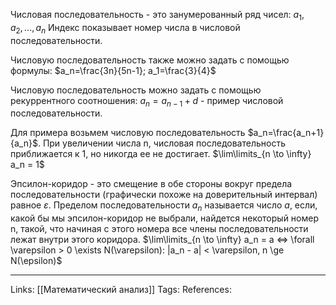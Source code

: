 Числовая последовательность - это занумерованный ряд чисел: $a_1, a_2, ..., a_n$
Индекс показывает номер числа в числовой последовательности. 

Числовую последовательность также можно задать с помощью формулы:
$a_n=\frac{3n}{5n-1}; a_1=\frac{3}{4}$

Числовую последовательность можно задать с помощью рекуррентного соотношения:
$a_n=a_{n-1}+d$ - пример числовой последовательности.

Для примера возьмем числовую последовательность $a_n=\frac{a_n+1}{a_n}$. При увеличении числа n, числовая последовательность приближается к 1, но никогда ее не достигает. 
$\lim\limits_{n \to \infty} a_n = 1$

Эпсилон-коридор - это смещение в обе стороны вокруг предела последовательности (графически похоже на доверительный интервал) равное $\varepsilon$. Пределом последовательности $a_n$ называется число $a$, если, какой бы мы эпсилон-коридор не выбрали, найдется некоторый номер n, такой, что начиная с этого номера все члены последовательности лежат внутри этого коридора. 
$\lim\limits_{n \to \infty} a_n = a <=> \forall \varepsilon > 0 \exists N(\varepsilon): |a_n - a| < \varepsilon, n \ge N(\epsilon)$

___
Links: [[Математический анализ]]
Tags: 
References: 